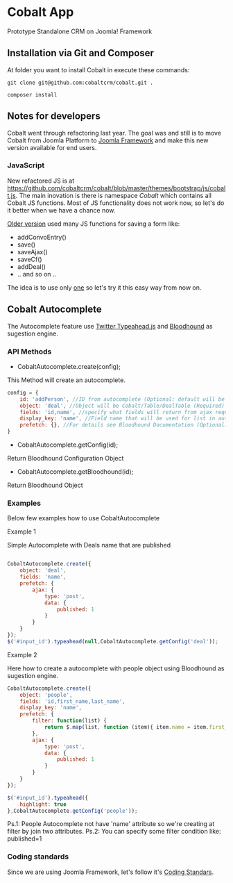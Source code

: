Cobalt App
==========

Prototype Standalone CRM on Joomla! Framework

## Installation via Git and Composer

At folder you want to install Cobalt in execute these commands:

```
git clone git@github.com:cobaltcrm/cobalt.git .
```
```
composer install
```

## Notes for developers

Cobalt went through refactoring last year. The goal was and still is to move Cobalt from Joomla Platform to [Joomla Framework](https://github.com/joomla-framework) and make this new version available for end users.

### JavaScript

New refactored JS is at https://github.com/cobaltcrm/cobalt/blob/master/themes/bootstrap/js/cobalt.js. The main inovation is there is namespace _Cobalt_ which contains all Cobalt JS functions. Most of JS functionality does not work now, so let's do it better when we have a chance now.

[Older version](https://github.com/cobaltcrm/cobalt/blob/master/src/Cobalt/media/js/cobalt.js) used many JS functions for saving a form like:

* addConvoEntry()
* save()
* saveAjax()
* saveCf()
* addDeal()
* .. and so on ..

The idea is to use only [one](https://github.com/cobaltcrm/cobalt/blob/master/themes/bootstrap/js/cobalt.js#L110) so let's try it this easy way from now on.

## Cobalt Autocomplete

The Autocomplete feature use [Twitter Typeahead.js](http://twitter.github.io/typeahead.js/) and [Bloodhound](https://github.com/twitter/typeahead.js/blob/master/doc/bloodhound.md) as sugestion engine.

### API Methods

* CobaltAutocomplete.create(config);

This Method will create an autocomplete.

```javascript
config = {
    id: 'addPerson', //ID from autocomplete (Optional: default will be object value)
    object: 'deal', //Object will be Cobalt/Table/DealTable (Required)
    fields: 'id,name', //specify what fields will return from ajax request (Required)
    display_key: 'name', //Field name that will be used for list in autocomplete (Required)
    prefetch: {}, //For details see Bloodhound Documentation (Optional)
}
```

* CobaltAutocomplete.getConfig(id);

Return Bloodhound Configuration Object

* CobaltAutocomplete.getBloodhound(id);

Return Bloodhound Object

### Examples

Below few examples how to use CobaltAutocomplete

Example 1

Simple Autocomplete with Deals name that are published

```javascript

CobaltAutocomplete.create({
    object: 'deal',
    fields: 'name',
    prefetch: {
        ajax: {
            type: 'post',
            data: {
                published: 1
            }
        }
    }
});
$('#input_id').typeahead(null,CobaltAutocomplete.getConfig('deal'));
```

Example 2

Here how to create a autocomplete with people object using Bloodhound as sugestion engine.

```javascript
CobaltAutocomplete.create({
    object: 'people',
    fields: 'id,first_name,last_name',
    display_key: 'name',
    prefetch: {
        filter: function(list) {
            return $.map(list, function (item){ item.name = item.first_name+' '+item.last_name; return item; });
        },
        ajax: {
            type: 'post',
            data: {
                published: 1
            }
        }
    }
});

$('#input_id').typeahead({
    highlight: true
},CobaltAutocomplete.getConfig('people'));
```

Ps.1: People Autocomplete not have 'name' attribute so we're creating at filter by join two attributes.
Ps.2: You can specify some filter condition like: published=1

### Coding standards

Since we are using Joomla Framework, let's follow it's [Coding Standars](http://joomla.github.io/coding-standards/).

